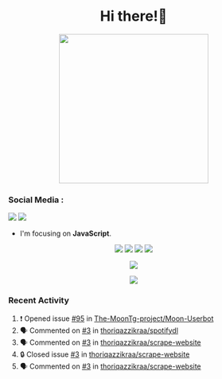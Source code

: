 <h1 align="center">Hi there!👋</h1>

<p align="center"><img src="https://avatars.githubusercontent.com/thoriqazzikraa" width="300" height="300"></p>

<h3 align="left">Social Media :</h3>
<a href="https://facebook.com/thoriqazzikra"><img src="https://img.icons8.com/color/48/000000/facebook.png"></a> <a href="https://instagram.com/nechlophomeria"><img src="https://img.icons8.com/fluency/48/000000/instagram-new.png"></a>

- I'm focusing on **JavaScript**.


<p align="center">
  <img src="https://img.shields.io/badge/-JavaScript-black?style=flat-square&logo=javascript" />
  <img src="https://img.shields.io/badge/-Node.js-black?style=flat-square&logo=Node.js" />
  <img src="https://img.shields.io/badge/-Git-black?style=flat-square&logo=git" />
  <img src="https://img.shields.io/badge/-GitHub-black?style=flat-square&logo=github" />
</p>
 
<p align="center"> 
  <img src="https://github-readme-stats-2cal-qg7j3iqks-tazzikragmailcoms-projects.vercel.app/api?username=thoriqazzikraa&bg_color=30,e96443,904e95&title_color=fff&count_private=true&include_all_commits=false&text_color=fff&icon_color=fff&hide_border=true&show_icons=true" /></p>
  
<p align="center">
  <img src="https://github-readme-stats-2cal-qg7j3iqks-tazzikragmailcoms-projects.vercel.app/api/top-langs?username=thoriqazzikraa&bg_color=30,e96443,904e95&title_color=fff&text_color=fff&hide_border=true&show_icons=true&layout=compact" /></p>

### Recent Activity

<!--START_SECTION:activity-->
1. ❗ Opened issue [#95](https://github.com/The-MoonTg-project/Moon-Userbot/issues/95) in [The-MoonTg-project/Moon-Userbot](https://github.com/The-MoonTg-project/Moon-Userbot)
2. 🗣 Commented on [#3](https://github.com/thoriqazzikraa/spotifydl/issues/3#issuecomment-2241692662) in [thoriqazzikraa/spotifydl](https://github.com/thoriqazzikraa/spotifydl)
3. 🗣 Commented on [#3](https://github.com/thoriqazzikraa/scrape-website/issues/3#issuecomment-2180331757) in [thoriqazzikraa/scrape-website](https://github.com/thoriqazzikraa/scrape-website)
4. 🔒 Closed issue [#3](https://github.com/thoriqazzikraa/scrape-website/issues/3) in [thoriqazzikraa/scrape-website](https://github.com/thoriqazzikraa/scrape-website)
5. 🗣 Commented on [#3](https://github.com/thoriqazzikraa/scrape-website/issues/3#issuecomment-2178137502) in [thoriqazzikraa/scrape-website](https://github.com/thoriqazzikraa/scrape-website)
<!--END_SECTION:activity-->

